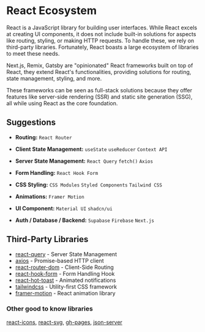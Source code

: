 # React Ecosystem

React is a JavaScript library for building user interfaces. While React excels at creating UI components, it does not include built-in solutions for aspects like routing, styling, or making HTTP requests. To handle these, we rely on third-party libraries. Fortunately, React boasts a large ecosystem of libraries to meet these needs.

Next.js, Remix, Gatsby are "opinionated" React frameworks built on top of React, they extend React's functionalities, providing solutions for routing, state management, styling, and more.

These frameworks can be seen as full-stack solutions because they offer features like server-side rendering (SSR) and static site generation (SSG), all while using React as the core foundation.

## Suggestions

- **Routing:** `React Router`

- **Client State Management:** `useState` `useReducer` `Context API`

- **Server State Management:** `React Query` `fetch()` `Axios`

- **Form Handling:** `React Hook Form`

- **CSS Styling:** `CSS Modules` `Styled Components` `Tailwind CSS`

- **Animations:** `Framer Motion`

- **UI Component:** `Material UI` `shadcn/ui`

- **Auth / Database / Backend:** `Supabase` `Firebase` `Next.js`

## Third-Party Libraries

- [react-query](./react-query.md) - Server State Management
- [axios](./axios.md) - Promise-based HTTP client
- [react-router-dom](./router/react-router.md) - Client-Side Routing
- [react-hook-form](./react-hook-form.md) - Form Handling Hook
- [react-hot-toast](./react-hot-toast.md) - Animated notifications
- [tailwindcss](./tailwind.md) - Utility-first CSS framework
- [framer-motion](./framer-motion.md) - React animation library

### Other good to know libraries

[react-icons](./react-icons.md), [react-svg](./react-svg.md), [gh-pages](./gh-pages.md), [json-server](./json-server.md)
